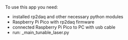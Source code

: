 To use this app you need:
  * installed rp2daq and other necessary python modules
  * Raspberry Pi Pico with rp2daq firmware
  * connected Raspberry Pi Pico to PC with usb cable
  * run: _main_tunable_laser.py

